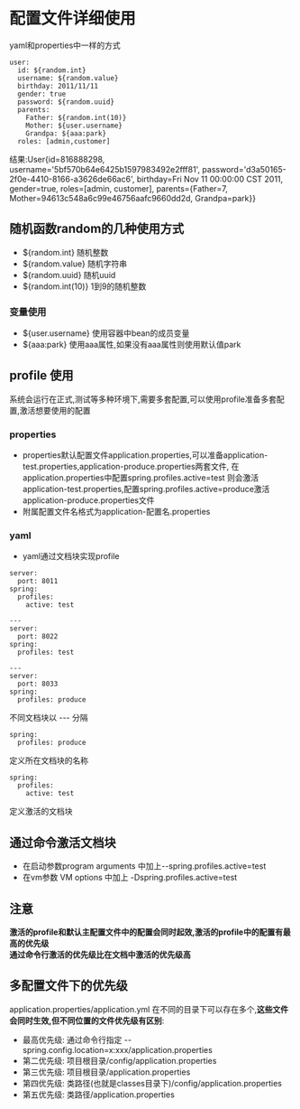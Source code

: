 # 配置文件详细使用
yaml和properties中一样的方式
```
user:
  id: ${random.int}
  username: ${random.value}
  birthday: 2011/11/11
  gender: true
  password: ${random.uuid}
  parents:
    Father: ${random.int(10)}
    Mother: ${user.username}
    Grandpa: ${aaa:park}
  roles: [admin,customer]
```
结果:User{id=816888298, username='5bf570b64e6425b1597983492e2fff81', password='d3a50165-2f0e-4410-8166-a3626de66ac6', 
birthday=Fri Nov 11 00:00:00 CST 2011, gender=true, roles=[admin, customer], parents={Father=7, 
Mother=94613c548a6c99e46756aafc9660dd2d, Grandpa=park}}
## 随机函数random的几种使用方式
* ${random.int} 随机整数
* ${random.value} 随机字符串
* ${random.uuid} 随机uuid
* ${random.int(10)} 1到9的随机整数
### 变量使用
* ${user.username} 使用容器中bean的成员变量
* ${aaa:park} 使用aaa属性,如果没有aaa属性则使用默认值park
## profile 使用
系统会运行在正式,测试等多种环境下,需要多套配置,可以使用profile准备多套配置,激活想要使用的配置
### properties
* properties默认配置文件application.properties,可以准备application-test.properties,application-produce.properties两套文件,
在application.properties中配置spring.profiles.active=test 则会激活application-test.properties,配置spring.profiles.active=produce激活
application-produce.properties文件
* 附属配置文件名格式为application-配置名.properties
### yaml
* yaml通过文档块实现profile
```
server:
  port: 8011
spring:
  profiles:
    active: test
  
---
server:
  port: 8022
spring:
  profiles: test
  
---
server:
  port: 8033
spring:
  profiles: produce
```
不同文档块以 --- 分隔
```
spring:
  profiles: produce 
```
定义所在文档块的名称
```
spring:
  profiles:
    active: test
```
定义激活的文档块
## 通过命令激活文档块
* 在启动参数program arguments 中加上--spring.profiles.active=test
* 在vm参数 VM options 中加上 -Dspring.profiles.active=test
## 注意
**激活的profile和默认主配置文件中的配置会同时起效,激活的profile中的配置有最高的优先级**  
**通过命令行激活的优先级比在文档中激活的优先级高**
## 多配置文件下的优先级
application.properties/application.yml 在不同的目录下可以存在多个,**这些文件会同时生效,但不同位置的文件优先级有区别**:
* 最高优先级: 通过命令行指定 --spring.config.location=x:xxx/application.properties
* 第二优先级: 项目根目录/config/application.properties
* 第三优先级: 项目根目录/application.properties
* 第四优先级: 类路径(也就是classes目录下)/config/application.properties
* 第五优先级: 类路径/application.properties
